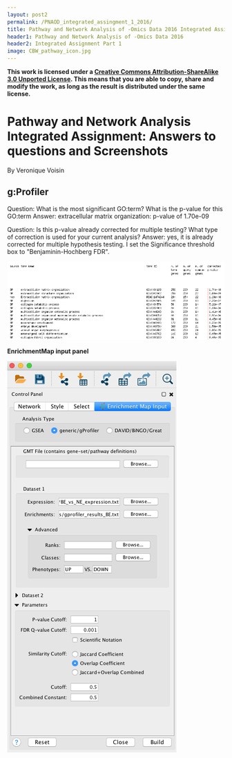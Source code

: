 ```yaml
---
layout: post2
permalink: /PNAOD_integrated_assingment_1_2016/
title: Pathway and Network Analysis of -Omics Data 2016 Integrated Assignment
header1: Pathway and Network Analysis of -Omics Data 2016
header2: Integrated Assignment Part 1
image: CBW_pathway_icon.jpg
---
```


**This work is licensed under a [Creative Commons Attribution-ShareAlike 3.0 Unported License](http://creativecommons.org/licenses/by-sa/3.0/deed.en_US). This means that you are able to copy, share and modify the work, as long as the result is distributed under the same license.**

# Pathway and Network Analysis Integrated Assignment: Answers to questions and Screenshots

By Veronique Voisin


## g:Profiler

Question: What is the most significant GO:term? What is the p-value for this GO:term
Answer: extracellular matrix organization: p-value of 1.70e-09

Question: Is this p-value already corrected for multiple testing? What type of correction is used for your current analysis?
Answer: yes, it is already corrected for multiple hypothesis testing. I set the Significance threshold box to  "Benjaminin-Hochberg FDR". 

![INA1](https://github.com/bioinformaticsdotca/HT-Biology_2017/blob/master/Pathways/img/INA1.png?raw=true)
 
**EnrichmentMap input panel**

![INA2](https://github.com/bioinformaticsdotca/HT-Biology_2017/blob/master/Pathways/img/INA2.png?raw=true)
